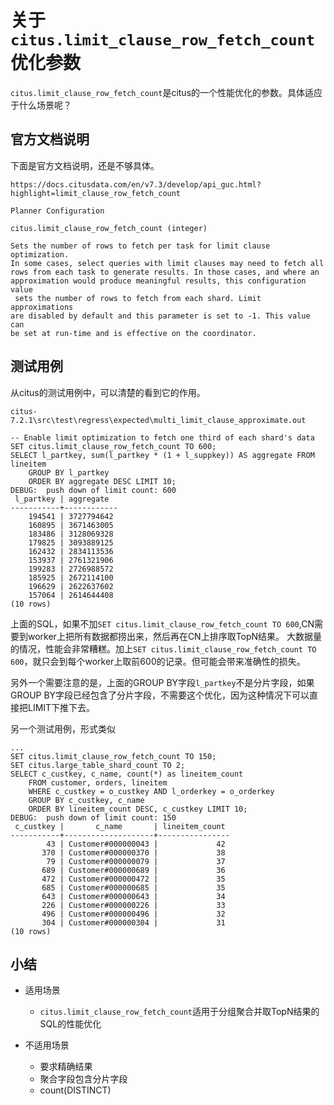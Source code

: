 # 关于`citus.limit_clause_row_fetch_count`优化参数

`citus.limit_clause_row_fetch_count`是citus的一个性能优化的参数。具体适应于什么场景呢？

## 官方文档说明

下面是官方文档说明，还是不够具体。

`https://docs.citusdata.com/en/v7.3/develop/api_guc.html?highlight=limit_clause_row_fetch_count`

	Planner Configuration
	
	citus.limit_clause_row_fetch_count (integer)
	
	Sets the number of rows to fetch per task for limit clause optimization. 
	In some cases, select queries with limit clauses may need to fetch all 
	rows from each task to generate results. In those cases, and where an 
	approximation would produce meaningful results, this configuration value
	 sets the number of rows to fetch from each shard. Limit approximations 
	are disabled by default and this parameter is set to -1. This value can 
	be set at run-time and is effective on the coordinator.

## 测试用例

从citus的测试用例中，可以清楚的看到它的作用。

`citus-7.2.1\src\test\regress\expected\multi_limit_clause_approximate.out`

	-- Enable limit optimization to fetch one third of each shard's data
	SET citus.limit_clause_row_fetch_count TO 600;
	SELECT l_partkey, sum(l_partkey * (1 + l_suppkey)) AS aggregate FROM lineitem
		GROUP BY l_partkey
		ORDER BY aggregate DESC LIMIT 10;
	DEBUG:  push down of limit count: 600
	 l_partkey | aggregate  
	-----------+------------
	    194541 | 3727794642
	    160895 | 3671463005
	    183486 | 3128069328
	    179825 | 3093889125
	    162432 | 2834113536
	    153937 | 2761321906
	    199283 | 2726988572
	    185925 | 2672114100
	    196629 | 2622637602
	    157064 | 2614644408
	(10 rows)

上面的SQL，如果不加`SET citus.limit_clause_row_fetch_count TO 600`,CN需要到worker上把所有数据都捞出来，然后再在CN上排序取TopN结果。
大数据量的情况，性能会非常糟糕。加上`SET citus.limit_clause_row_fetch_count TO 600`，就只会到每个worker上取前600的记录。但可能会带来准确性的损失。 

另外一个需要注意的是，上面的GROUP BY字段`l_partkey`不是分片字段，如果GROUP BY字段已经包含了分片字段，不需要这个优化，因为这种情况下可以直接把LIMIT下推下去。

另一个测试用例，形式类似

	...
	SET citus.limit_clause_row_fetch_count TO 150;
	SET citus.large_table_shard_count TO 2;
	SELECT c_custkey, c_name, count(*) as lineitem_count
		FROM customer, orders, lineitem
		WHERE c_custkey = o_custkey AND l_orderkey = o_orderkey
		GROUP BY c_custkey, c_name
		ORDER BY lineitem_count DESC, c_custkey LIMIT 10;
	DEBUG:  push down of limit count: 150
	 c_custkey |       c_name       | lineitem_count 
	-----------+--------------------+----------------
	        43 | Customer#000000043 |             42
	       370 | Customer#000000370 |             38
	        79 | Customer#000000079 |             37
	       689 | Customer#000000689 |             36
	       472 | Customer#000000472 |             35
	       685 | Customer#000000685 |             35
	       643 | Customer#000000643 |             34
	       226 | Customer#000000226 |             33
	       496 | Customer#000000496 |             32
	       304 | Customer#000000304 |             31
	(10 rows)

## 小结

- 适用场景

	- `citus.limit_clause_row_fetch_count`适用于分组聚合并取TopN结果的SQL的性能优化

- 不适用场景

	- 要求精确结果
	- 聚合字段包含分片字段
	- count(DISTINCT)


